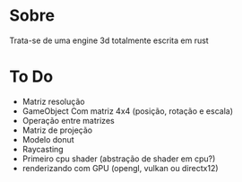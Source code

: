 # Sobre

Trata-se de uma engine 3d totalmente escrita em rust

# To Do

- Matriz resolução
- GameObject Com matriz 4x4 (posição, rotação e escala)
- Operação entre matrizes
- Matriz de projeção
- Modelo donut
- Raycasting
- Primeiro cpu shader (abstração de shader em cpu?)
- renderizando com GPU (opengl, vulkan ou directx12)